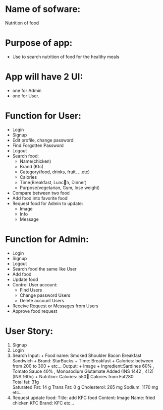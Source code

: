 # Name of sofware:
 Nutrition of food 

# Purpose of app: 
* Use to search nutrition of food for the healthy meals

# App will have 2 UI: 
* one for Admin 
* one for User.

# Function for User:
+ Login
+ Signup
+ Edit profile, change password
+ Find Forgotten Password
+ Logout
+ Search food:
    - Name(chicken)
    - Brand (Kfc)
    - Category(food, drinks, fruit, ...etc)
    - Calories
    - Time(Breakfast, Lunch, Dinner)
    - Purpose(vegetarian, Gym, lose weight)
+ Compare between two food
+ Add food into favorite food
+ Request food for Admin to update:
    - Image
    - Info
    - Message

# Function for Admin:
+ Login
+ Signup
+ Logout
+ Search food the same like User 
+ Add food
+ Update food
+ Control User account:
    - Find Users
    - Change password Users
    - Delete account Users
+ Receive Request or Messages from Users
+ Approve food request 

# User Story:
1. Signup
2. Login
3. Search 
    Input:
        + Food name: Smoked Shoulder Bacon Breakfast Sandwich 
        + Brand: StarBucks
        + Time: Breakfast
        + Calories: between from 200 to 300
        + etc...
    Output:
        + Image 
        + Ingredient:Sardines 60% , Tomato Sauce 40% , Monosodium Glutamate Added (INS 1442 , 412) (INS 160c)
        + Nutrition:
            Calories: 550        Calories from Fat280       
            Total fat: 31g  
                Saturated Fat: 14 g
                Trans Fat: 0 g
            Cholesterol: 265 mg
            Sodium: 1170 mg
            etc...
4. Request update food:
    Title: add KFC food
    Content:    Image
                Name: fried chicken KFC
                Brand: KFC
                etc...

